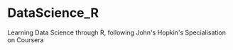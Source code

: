 # DataScience_R
Learning Data Science through R, following John's Hopkin's Specialisation on Coursera
